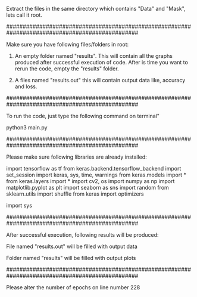 Extract the files in the same directory which contains "Data" and "Mask", lets call it root.


################################################################################################

Make sure you have following files/folders in root:

1. An empty folder named "results". This will contain all the graphs produced after successful execution of code. After is time you want to rerun the code, empty the "results" folder.

3. A files named "results.out" this will contain output data like, accuracy and loss.

################################################################################################



To run the code, just type the following command on terminal"

python3 main.py




################################################################################################

Please make sure following libraries are already installed:

import tensorflow as tf
from keras.backend.tensorflow_backend import set_session
import keras, sys, time, warnings
from keras.models import *
from keras.layers import *
import cv2, os
import numpy as np
import matplotlib.pyplot as plt
import seaborn as sns
import random
from sklearn.utils import shuffle
from keras import optimizers

import sys



################################################################################################

After successful execution, following results will be produced:

File named "results.out" will be filled with output data

Folder named "results" will be filled with output plots



################################################################################################

Please alter the number of epochs on line number 228